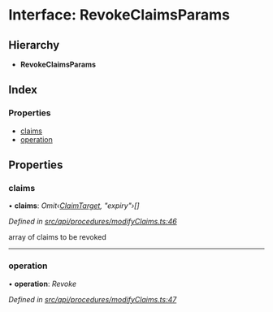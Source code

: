 # Interface: RevokeClaimsParams

## Hierarchy

* **RevokeClaimsParams**

## Index

### Properties

* [claims](revokeclaimsparams.md#claims)
* [operation](revokeclaimsparams.md#operation)

## Properties

###  claims

• **claims**: *Omit‹[ClaimTarget](claimtarget.md), "expiry"›[]*

*Defined in [src/api/procedures/modifyClaims.ts:46](https://github.com/PolymathNetwork/polymesh-sdk/blob/31a16a34/src/api/procedures/modifyClaims.ts#L46)*

array of claims to be revoked

___

###  operation

• **operation**: *Revoke*

*Defined in [src/api/procedures/modifyClaims.ts:47](https://github.com/PolymathNetwork/polymesh-sdk/blob/31a16a34/src/api/procedures/modifyClaims.ts#L47)*
